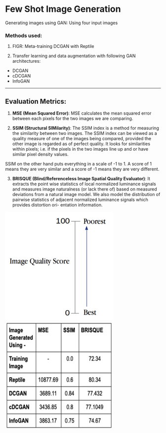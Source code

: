 # Few Shot Image Generation

Generating images using GAN: Using four input images

### Methods used:

1) FIGR: Meta-training DCGAN with Reptile

2) Transfer learning and data augmentation with following GAN architectures:

- DCGAN
- cDCGAN
- InfoGAN

----

## Evaluation Metrics:

1) **MSE (Mean Squared Error)**: MSE calculates the mean squared error between each pixels for the two images we are comparing.

2) **SSIM (Structural SIMilarity)**: The SSIM index is a method for measuring the similarity between two images. The SSIM index can be viewed as a quality measure of one of the images being compared, provided the other image is regarded as of perfect quality. It looks for similarities within pixels; i.e. if the pixels in the two images line up and or have similar pixel density values.

SSIM on the other hand puts everything in a scale of -1 to 1. A score of 1 means they are very similar and a score of -1 means they are very different. 

3) **BRISQUE (Blind/Referenceless Image Spatial Quality Evaluator)**: It extracts the point wise statistics of local normalized luminance signals and measures image naturalness (or lack there of) based on measured deviations from a natural image model. We also model the distribution of pairwise statistics of adjacent normalized luminance signals which provides distortion ori- entation information.

<img src = 'brisque.png' height = 350px, width = 350px>

<img src = 'evaluation.png' height = 350px, width = 350px>





